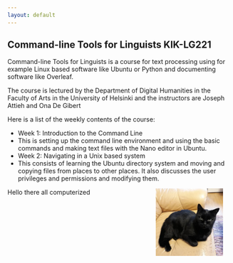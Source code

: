 ```yaml
---
layout: default
---
```


## Command-line Tools for Linguists KIK-LG221

Command-line Tools for Linguists is a course for text processing using for example Linux based software like Ubuntu or Python and documenting software like Overleaf.

The course is lectured by the Department of Digital Humanities in the Faculty of Arts in the University of Helsinki and the instructors are Joseph Attieh and Ona De Gibert

Here is a list of the weekly contents of the course:

* Week 1: Introduction to the Command Line
 * This is setting up the command line environment and using the basic commands and making text files with the Nano editor in Ubuntu.
* Week 2: Navigating in a Unix based system
 * This consists of learning the Ubuntu directory system and moving and copying files from places to other places. It also discusses the user privileges and permissions and modifying them.



<img src="assets/images/My_cat.jpg" alt="Photo" hspace="20" width="30%" align="right"/> Hello there all computerized
